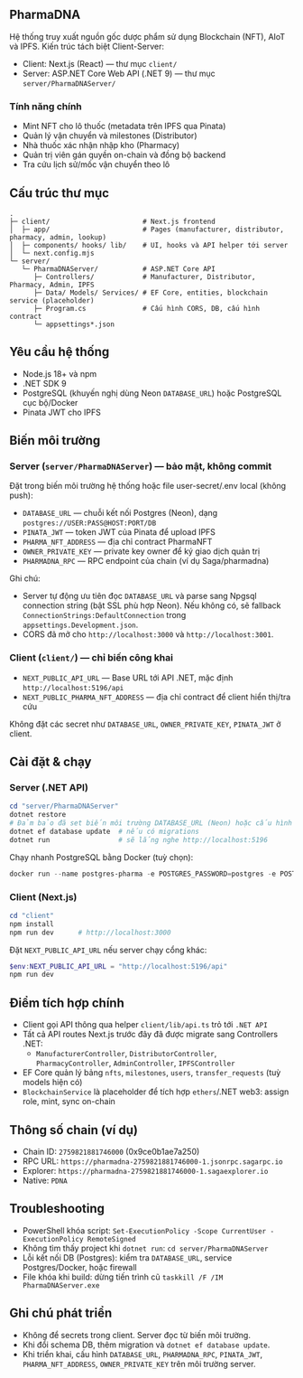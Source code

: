 ## PharmaDNA

Hệ thống truy xuất nguồn gốc dược phẩm sử dụng Blockchain (NFT), AIoT và IPFS. Kiến trúc tách biệt Client-Server:

- Client: Next.js (React) — thư mục `client/`
- Server: ASP.NET Core Web API (.NET 9) — thư mục `server/PharmaDNAServer/`

### Tính năng chính

- Mint NFT cho lô thuốc (metadata trên IPFS qua Pinata)
- Quản lý vận chuyển và milestones (Distributor)
- Nhà thuốc xác nhận nhập kho (Pharmacy)
- Quản trị viên gán quyền on-chain và đồng bộ backend
- Tra cứu lịch sử/mốc vận chuyển theo lô

## Cấu trúc thư mục

```
.
├─ client/                       # Next.js frontend
│  ├─ app/                       # Pages (manufacturer, distributor, pharmacy, admin, lookup)
│  ├─ components/ hooks/ lib/    # UI, hooks và API helper tới server
│  └─ next.config.mjs
└─ server/
   └─ PharmaDNAServer/           # ASP.NET Core API
      ├─ Controllers/            # Manufacturer, Distributor, Pharmacy, Admin, IPFS
      ├─ Data/ Models/ Services/ # EF Core, entities, blockchain service (placeholder)
      ├─ Program.cs              # Cấu hình CORS, DB, cấu hình contract
      └─ appsettings*.json
```

## Yêu cầu hệ thống

- Node.js 18+ và npm
- .NET SDK 9
- PostgreSQL (khuyến nghị dùng Neon `DATABASE_URL`) hoặc PostgreSQL cục bộ/Docker
- Pinata JWT cho IPFS

## Biến môi trường

### Server (`server/PharmaDNAServer`) — bảo mật, không commit

Đặt trong biến môi trường hệ thống hoặc file user-secret/.env local (không push):

- `DATABASE_URL` — chuỗi kết nối Postgres (Neon), dạng `postgres://USER:PASS@HOST:PORT/DB`
- `PINATA_JWT` — token JWT của Pinata để upload IPFS
- `PHARMA_NFT_ADDRESS` — địa chỉ contract PharmaNFT
- `OWNER_PRIVATE_KEY` — private key owner để ký giao dịch quản trị
- `PHARMADNA_RPC` — RPC endpoint của chain (ví dụ Saga/pharmadna)

Ghi chú:
- Server tự động ưu tiên đọc `DATABASE_URL` và parse sang Npgsql connection string (bật SSL phù hợp Neon). Nếu không có, sẽ fallback `ConnectionStrings:DefaultConnection` trong `appsettings.Development.json`.
- CORS đã mở cho `http://localhost:3000` và `http://localhost:3001`.

### Client (`client/`) — chỉ biến công khai

- `NEXT_PUBLIC_API_URL` — Base URL tới API .NET, mặc định `http://localhost:5196/api`
- `NEXT_PUBLIC_PHARMA_NFT_ADDRESS` — địa chỉ contract để client hiển thị/tra cứu

Không đặt các secret như `DATABASE_URL`, `OWNER_PRIVATE_KEY`, `PINATA_JWT` ở client.

## Cài đặt & chạy

### Server (.NET API)

```powershell
cd "server/PharmaDNAServer"
dotnet restore
# Đảm bảo đã set biến môi trường DATABASE_URL (Neon) hoặc cấu hình ConnectionStrings
dotnet ef database update  # nếu có migrations
dotnet run                 # sẽ lắng nghe http://localhost:5196
```

Chạy nhanh PostgreSQL bằng Docker (tuỳ chọn):

```powershell
docker run --name postgres-pharma -e POSTGRES_PASSWORD=postgres -e POSTGRES_DB=pharmadna_dev -p 5432:5432 -d postgres:15
```

### Client (Next.js)

```powershell
cd "client"
npm install
npm run dev      # http://localhost:3000
```

Đặt `NEXT_PUBLIC_API_URL` nếu server chạy cổng khác:

```powershell
$env:NEXT_PUBLIC_API_URL = "http://localhost:5196/api"
npm run dev
```

## Điểm tích hợp chính

- Client gọi API thông qua helper `client/lib/api.ts` trỏ tới `.NET API`
- Tất cả API routes Next.js trước đây đã được migrate sang Controllers .NET:
  - `ManufacturerController`, `DistributorController`, `PharmacyController`, `AdminController`, `IPFSController`
- EF Core quản lý bảng `nfts`, `milestones`, `users`, `transfer_requests` (tuỳ models hiện có)
- `BlockchainService` là placeholder để tích hợp `ethers`/.NET web3: assign role, mint, sync on-chain

## Thông số chain (ví dụ)

- Chain ID: `2759821881746000` (0x9ce0b1ae7a250)
- RPC URL: `https://pharmadna-2759821881746000-1.jsonrpc.sagarpc.io`
- Explorer: `https://pharmadna-2759821881746000-1.sagaexplorer.io`
- Native: `PDNA`

## Troubleshooting

- PowerShell khóa script: `Set-ExecutionPolicy -Scope CurrentUser -ExecutionPolicy RemoteSigned`
- Không tìm thấy project khi `dotnet run`: `cd server/PharmaDNAServer`
- Lỗi kết nối DB (Postgres): kiểm tra `DATABASE_URL`, service Postgres/Docker, hoặc firewall
- File khóa khi build: dừng tiến trình cũ `taskkill /F /IM PharmaDNAServer.exe`

## Ghi chú phát triển

- Không để secrets trong client. Server đọc từ biến môi trường.
- Khi đổi schema DB, thêm migration và `dotnet ef database update`.
- Khi triển khai, cấu hình `DATABASE_URL`, `PHARMADNA_RPC`, `PINATA_JWT`, `PHARMA_NFT_ADDRESS`, `OWNER_PRIVATE_KEY` trên môi trường server.

